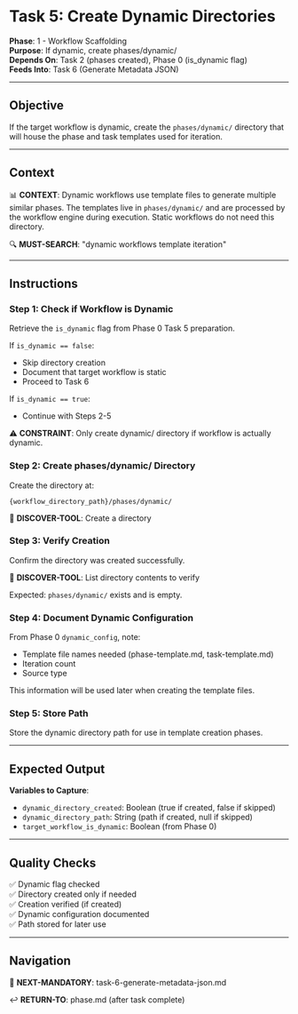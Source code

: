 # Task 5: Create Dynamic Directories

**Phase**: 1 - Workflow Scaffolding  
**Purpose**: If dynamic, create phases/dynamic/  
**Depends On**: Task 2 (phases created), Phase 0 (is_dynamic flag)  
**Feeds Into**: Task 6 (Generate Metadata JSON)

---

## Objective

If the target workflow is dynamic, create the `phases/dynamic/` directory that will house the phase and task templates used for iteration.

---

## Context

📊 **CONTEXT**: Dynamic workflows use template files to generate multiple similar phases. The templates live in `phases/dynamic/` and are processed by the workflow engine during execution. Static workflows do not need this directory.

🔍 **MUST-SEARCH**: "dynamic workflows template iteration"

---

## Instructions

### Step 1: Check if Workflow is Dynamic

Retrieve the `is_dynamic` flag from Phase 0 Task 5 preparation.

If `is_dynamic == false`:
- Skip directory creation
- Document that target workflow is static
- Proceed to Task 6

If `is_dynamic == true`:
- Continue with Steps 2-5

⚠️ **CONSTRAINT**: Only create dynamic/ directory if workflow is actually dynamic.

### Step 2: Create phases/dynamic/ Directory

Create the directory at:

```
{workflow_directory_path}/phases/dynamic/
```

📖 **DISCOVER-TOOL**: Create a directory

### Step 3: Verify Creation

Confirm the directory was created successfully.

📖 **DISCOVER-TOOL**: List directory contents to verify

Expected: `phases/dynamic/` exists and is empty.

### Step 4: Document Dynamic Configuration

From Phase 0 `dynamic_config`, note:
- Template file names needed (phase-template.md, task-template.md)
- Iteration count
- Source type

This information will be used later when creating the template files.

### Step 5: Store Path

Store the dynamic directory path for use in template creation phases.

---

## Expected Output

**Variables to Capture**:
- `dynamic_directory_created`: Boolean (true if created, false if skipped)
- `dynamic_directory_path`: String (path if created, null if skipped)
- `target_workflow_is_dynamic`: Boolean (from Phase 0)

---

## Quality Checks

✅ Dynamic flag checked  
✅ Directory created only if needed  
✅ Creation verified (if created)  
✅ Dynamic configuration documented  
✅ Path stored for later use

---

## Navigation

🎯 **NEXT-MANDATORY**: task-6-generate-metadata-json.md

↩️ **RETURN-TO**: phase.md (after task complete)

